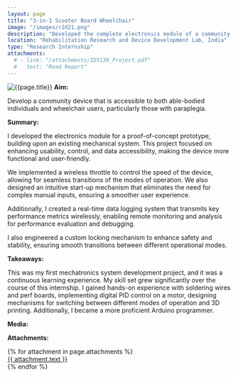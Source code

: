 ```yaml
---
layout: page
title: "3-in-1 Scooter Board Wheelchair"
image: "/images/r2d21.png"
description: "Developed the complete electronics module of a community device accessible by wheelchair users."
location: "Rehabilitation Research and Device Development Lab, India"
type: "Research Internship"
attachments:
  # - link: "/attachments/ID5130_Project.pdf"
  #   text: "Read Report"
---
```

![{{page.title}}]({{page.image}})
**Aim:** 

Develop a community device that is accessible to both able-bodied individuals and wheelchair users, particularly those with paraplegia.

**Summary:**

I developed the electronics module for a proof-of-concept prototype, building upon an existing mechanical system. This project focused on enhancing usability, control, and data accessibility, making the device more functional and user-friendly.

We implemented a wireless throttle to control the speed of the device, allowing for seamless transitions of the modes of operation. We also designed an intuitive start-up mechanism that eliminates the need for complex manual inputs, ensuring a smoother user experience.

Additionally, I created a real-time data logging system that transmits key performance metrics wirelessly, enabling remote monitoring and analysis for performance evaluation and debugging.

I also engineered a custom locking mechanism to enhance safety and stability, ensuring smooth transitions between different operational modes.

**Takeaways:**

This was my first mechatronics system development project, and it was a continuous learning experience. My skill set grew significantly over the course of this internship. I gained hands-on experience with soldering wires and perf boards, implementing digital PID control on a motor, designing mechanisms for switching between different modes of operation and 3D printing. Additionally, I became a more proficient Arduino programmer.

**Media:**

**Attachments:**


<script src="https://cdnjs.cloudflare.com/ajax/libs/pdf.js/2.16.105/pdf.min.js"></script>

<div class="pdf-thumbnail-container">
  {% for attachment in page.attachments %}
    <div class="pdf-thumbnail-wrapper">
      <canvas class="pdf-thumbnail" data-url="{{ attachment.link }}"></canvas>
      <a href="{{ attachment.link }}" target="_blank">{{ attachment.text }}</a>
    </div>
  {% endfor %}
</div>

<script>
  document.addEventListener("DOMContentLoaded", function () {
    document.querySelectorAll(".pdf-thumbnail").forEach((canvas) => {
      const url = canvas.getAttribute("data-url");

      pdfjsLib.getDocument(url).promise.then(pdf => {
        return pdf.getPage(1);
      }).then(page => {
        const desiredWidth = 200; // Adjust this to control thumbnail width
        const viewport = page.getViewport({ scale: 1 }); // Default scale (1) to get original width

        const scale = desiredWidth / viewport.width; // Calculate scale based on desired width
        const scaledViewport = page.getViewport({ scale });

        const context = canvas.getContext("2d");

        // Set canvas size to match the scaled page
        canvas.width = scaledViewport.width;
        canvas.height = scaledViewport.height;

        const renderContext = {
          canvasContext: context,
          viewport: scaledViewport
        };

        return page.render(renderContext).promise;
      });

      canvas.addEventListener("click", () => {
        window.open(url, "_blank");
      });
    });
  });
</script>
